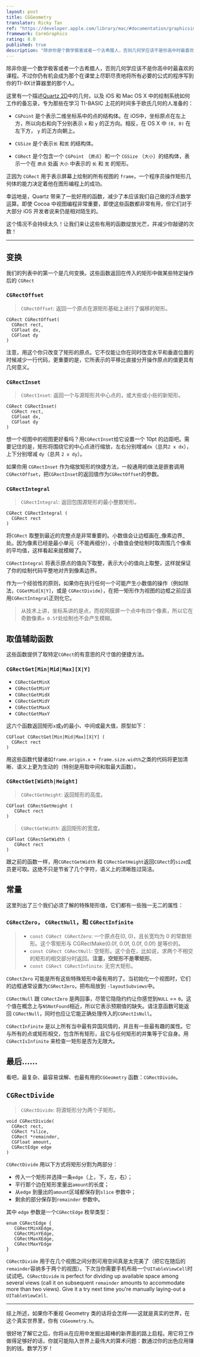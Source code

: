 ```yaml
---
layout: post
title: CGGeometry
translator: Ricky Tan
ref: "https://developer.apple.com/library/mac/#documentation/graphicsimaging/reference/CGGeometry/Reference/reference.html"
framework: CoreGraphics
rating: 8.0
published: true
description: "除非你是个数学极客或者一个古希腊人，否则几何学应该不是你高中时最喜欢的课程。不过你仍有机会成为那个在课堂上尽职尽责地将所有必要的公式的程序写到你的TI-8X计算器里的那个人。为了保持尽可能少地做数学问题的传统，这里列出了一些半复杂的 CoreGraphics 函数使你的工作更简单。"
---
```


除非你是一个数学极客或者一个古希腊人，否则几何学应该不是你高中时最喜欢的课程。不过你仍有机会成为那个在课堂上尽职尽责地将所有必要的公式的程序写到你的TI-8X计算器里的那个人。

这里有一个描述[Quartz 2D][1]中的几何，以及 iOS 和 Mac OS X 中的绘制系统如何工作的备忘录，专为那些在学习 TI-BASIC 上花的时间多于欧氏几何的人准备的：

- `CGPoint` 是个表示二维坐标系中的点的结构体。在 iOS中，坐标原点在左上方，所以向右和向下分别表示 `x` 和 `y` 的正方向。相反，在 OS X 中 `(0, 0)` 在左下方， `y` 的正方向朝上。

- `CGSize` 是个表示`长` 和`宽` 的结构体。

- `CGRect` 是个包含一个 `CGPoint` （`原点`）和一个 `CGSize` （`大小`）的结构体，表示一个在 `原点` 处画 `大小` 中表示的 `长` 和 `宽` 的矩形。

正因为 `CGRect` 用于表示屏幕上绘制的所有视图的 `frame`，一个程序员操作矩形几何体的能力决定着他在图形编程上的成功。

幸运地是，Quartz 带来了一批好用的函数，减少了本应该我们自己做的浮点数学运算。即使 Cocoa 中视图编程非常重要，即使这些函数都非常有用，但它们对于大部分 iOS 开发者说来仍是相对陌生的。

这个情况不会持续太久！让我们来让这些有用的函数绽放光芒，并减少你敲键的次数！

---

变换
---------------

我们的列表中的第一个是几何变换。这些函数返回在传入的矩形中做某些特定操作后的 `CGRect` 

### `CGRectOffset`

> `CGRectOffset`: 返回一个原点在源矩形基础上进行了偏移的矩形。

~~~{objective-c}
CGRect CGRectOffset(
  CGRect rect,
  CGFloat dx,
  CGFloat dy
)
~~~

注意，用这个你只改变了矩形的原点。它不仅能让你在同时改变水平和垂直位置的时候减少一行代码，更重要的是，它所表示的平移比直接分开操作原点的值更具有几何意义。

### `CGRectInset`

> `CGRectInset`: 返回一个与源矩形共中心点的，或大些或小些的新矩形。

~~~{objective-c}
CGRect CGRectInset(
  CGRect rect,
  CGFloat dx,
  CGFloat dy
)
~~~

想一个视图中的视图更好看吗？用`CGRectInset`给它设置一个 10pt 的边距吧。需要记住的是，矩形将围绕它的中心点进行缩放，左右分别增减`dx`（总共`2 x dx`），上下分别增减 `dy`（总共 `2 x dy`）。

如果你用 `CGRectInset` 作为缩放矩形的快捷方法，一般通用的做法是嵌套调用`CGRectOffset`，把`CGRectInset`的返回值作为`CGRectOffset`的参数。

### `CGRectIntegral`

> `CGRectIntegral`: 返回包围源矩形的最小整数矩形。

~~~{objective-c}
CGRect CGRectIntegral (
  CGRect rect
)
~~~

将`CGRect` 取整到最近的完整点是非常重要的。小数值会让边框画在_像素边界_处。因为像素已经是最小单元（不能再细分），小数值会使绘制时取周围几个像素的平均值，这样看起来就模糊了。

`CGRectIntegral` 将表示原点的值向下取整，表示大小的值向上取整，这样就保证了你的绘制代码平整地对齐到像素边界。

作为一个经验性的原则，如果你在执行任何一个可能产生小数值的操作（例如除法，`CGGetMid[X|Y]`，或是 `CGRectDivide`），在把一矩形作为视图的边框之前应该用`CGRectIntegral`正则化它。

> 从技术上讲，坐标系讲的是点，而视网膜屏一个点中有四个像素，所以它在奇数像素`± 0.5f`处绘制也不会产生模糊。

取值辅助函数
----------------------

这些函数提供了取特定`CGRect`的有意思的尺寸值的便捷方法。

### `CGRectGet[Min|Mid|Max][X|Y]`

- `CGRectGetMinX`
- `CGRectGetMinY`
- `CGRectGetMidX`
- `CGRectGetMidY`
- `CGRectGetMaxX`
- `CGRectGetMaxY`

这六个函数返回矩形`x`或`y`的最小、中间或最大值，原型如下：

~~~{objective-c}
CGFloat CGRectGet[Min|Mid|Max][X|Y] (
  CGRect rect
)
~~~

用这些函数代替诸如`frame.origin.x + frame.size.width`之类的代码将更加清晰、语义上更为生动的（特别是用取中间和取最大函数）。

### `CGRectGet[Width|Height]`

> `CGRectGetHeight`: 返回矩形的高度。

~~~{objective-c}
CGFloat CGRectGetHeight (
   CGRect rect
)
~~~

> `CGRectGetWidth`: 返回矩形的宽度。

~~~{objective-c}
CGFloat CGRectGetWidth (
   CGRect rect
)
~~~

跟之前的函数一样，用`CGRectGetWidth` 和 `CGRectGetHeight`返回`CGRect`的`size`成员更可取。这绝不只是节省了几个字符，语义上的清晰胜过简洁。

常量
----------

这里列出了三个我们必须了解的特殊矩形值，它们都有一些独一无二的属性：

### `CGRectZero`， `CGRectNull`，和 `CGRectInfinite`

> - `const CGRect CGRectZero`: 一个原点在(0, 0)，且长宽均为 0 的常数矩形。这个零矩形与 CGRectMake(0.0f, 0.0f, 0.0f, 0.0f) 是等价的。
> - `const CGRect CGRectNull`: 空矩形。这个会在，比如说，求两个不相交的矩形的相交部分时返回。**注意，空矩形不是零矩形**。
> - `const CGRect CGRectInfinite`: 无穷大矩形。

`CGRectZero` 可能是所有这些特殊矩形中最有用的了。当初始化一个视图时，它们的边框通常设置为`CGRectZero`，把布局放到 `-layoutSubviews`中。

`CGRectNull` 跟 `CGRectZero` 是两回事，尽管它隐隐约约让你感觉到`NULL` == `0`。这个值在概念上与`NSNotFound`相近，所以它表示预期值的缺失。请注意函数可能返回 `CGRectNull`，同时也应让它能正确处理传入的`CGRectIsNull`。

`CGRectInfinite` 是以上所有当中最有异国风情的，并且有一些最有趣的属性。它与所有的点或矩形相交，包含所有矩形，且它与任何矩形的并集等于它自身。用 `CGRectIsInfinite` 来检查一矩形是否为无限大。

最后……
--------------

看吧，最复杂、最容易误解、也最有用的`CGGeometry` 函数：`CGRectDivide`。

## `CGRectDivide`

> `CGRectDivide`: 将源矩形分为两个子矩形。

~~~{objective-c}
void CGRectDivide(
  CGRect rect,
  CGRect *slice,
  CGRect *remainder,
  CGFloat amount,
  CGRectEdge edge
)
~~~

`CGRectDivide` 用以下方式将矩形分割为两部分：

- 传入一个矩形并选择一条`edge`（上，下，左，右）；
- 平行那个边在矩形里量出`amount`的长度；
- 从`edge` 到量出的`amount`区域都保存到`slice` 参数中；
- 剩余的部分保存到`remainder` 参数中。

其中 `edge` 参数是一个`CGRectEdge` 枚举类型：

~~~{objective-c}
enum CGRectEdge {
   CGRectMinXEdge,
   CGRectMinYEdge,
   CGRectMaxXEdge,
   CGRectMaxYEdge
}
~~~

`CGRectDivide` 用于在几个视图之间分割可用空间真是太完美了（把它在随后的`remainder`容纳多于两个的视图）。下次当你需要手机布局一个`UITableViewCell`时试试吧。`CGRectDivide`  is perfect for dividing up available space among several views (call it on subsequent `remainder` amounts to accommodate more than two views). Give it a try next time you're manually laying-out a `UITableViewCell`.

---

综上所述，如果你不重视 Geometry 类的话将会怎样——这就是真实的世界，在这个真实世界里，你有 `CGGeometry.h`。

很好地了解它之后，你将从在应用中发掘出超棒的新界面的路上启程。用它将工作做得足够好的话，你就可能陷入世界上最伟大的算术问题：数通过你的出色应用赚到的钱。数学万岁！

[1]: https://developer.apple.com/library/mac/#documentation/graphicsimaging/Conceptual/drawingwithquartz2d/Introduction/Introduction.html#//apple_ref/doc/uid/TP30001066
